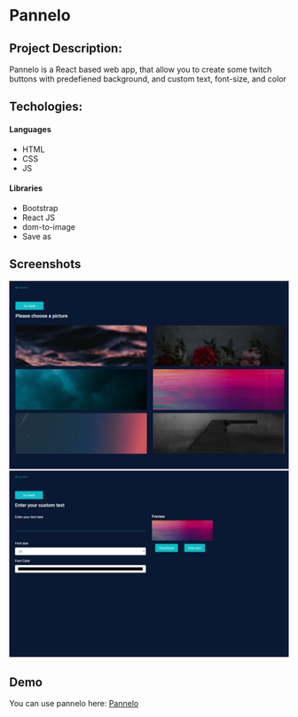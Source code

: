 # Pannelo

## Project Description:

Pannelo is a React based web app, that allow you to create some twitch buttons with predefiened background, and custom text, font-size, and color

## Techologies:

#### Languages

- HTML
- CSS
- JS

#### Libraries

- Bootstrap
- React JS
- dom-to-image
- Save as

## Screenshots

<img src="./screen1.png" alt="demo" />

<img src="./screen2.png" alt="demo" />

## Demo

You can use pannelo here: [Pannelo](https://atndesign.github.io/pannelo/)
